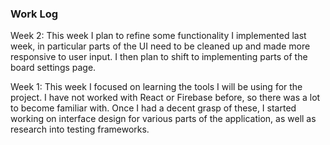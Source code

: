 ### Work Log

Week 2: This week I plan to refine some functionality I implemented last week, in particular parts
of the UI need to be cleaned up and made more responsive to user input. I then plan to shift to
implementing parts of the board settings page.

Week 1:
This week I focused on learning the tools I will be using for the project. I have not worked with
React or Firebase before, so there was a lot to become familiar with. Once I had a decent grasp
of these, I started working on interface design for various parts of the application, as well as 
research into testing frameworks.

